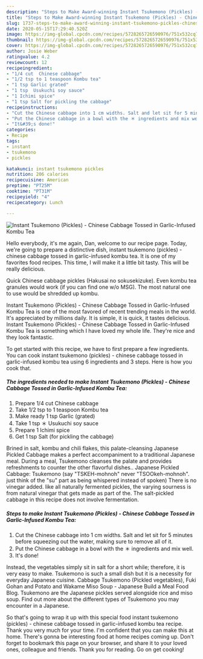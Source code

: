 ```yaml
---
description: "Steps to Make Award-winning Instant Tsukemono (Pickles) - Chinese Cabbage Tossed in Garlic-Infused Kombu Tea"
title: "Steps to Make Award-winning Instant Tsukemono (Pickles) - Chinese Cabbage Tossed in Garlic-Infused Kombu Tea"
slug: 1737-steps-to-make-award-winning-instant-tsukemono-pickles-chinese-cabbage-tossed-in-garlic-infused-kombu-tea
date: 2020-05-15T17:29:40.520Z
image: https://img-global.cpcdn.com/recipes/5728265726590976/751x532cq70/instant-tsukemono-pickles-chinese-cabbage-tossed-in-garlic-infused-kombu-tea-recipe-main-photo.jpg
thumbnail: https://img-global.cpcdn.com/recipes/5728265726590976/751x532cq70/instant-tsukemono-pickles-chinese-cabbage-tossed-in-garlic-infused-kombu-tea-recipe-main-photo.jpg
cover: https://img-global.cpcdn.com/recipes/5728265726590976/751x532cq70/instant-tsukemono-pickles-chinese-cabbage-tossed-in-garlic-infused-kombu-tea-recipe-main-photo.jpg
author: Josie Weber
ratingvalue: 4.2
reviewcount: 12
recipeingredient:
- "1/4 cut  Chinese cabbage"
- "1/2 tsp to 1 teaspoon Kombu tea"
- "1 tsp Garlic grated"
- "1 tsp  Usukuchi soy sauce"
- "1 Ichimi spice"
- "1 tsp Salt for pickling the cabbage"
recipeinstructions:
- "Cut the Chinese cabbage into 1 cm widths. Salt and let sit for 5 minutes before squeezing out the water, making sure to remove all of it."
- "Put the Chinese cabbage in a bowl with the ＊ ingredients and mix well."
- "It&#39;s done!"
categories:
- Recipe
tags:
- instant
- tsukemono
- pickles

katakunci: instant tsukemono pickles 
nutrition: 206 calories
recipecuisine: American
preptime: "PT25M"
cooktime: "PT31M"
recipeyield: "4"
recipecategory: Lunch

---
```



![Instant Tsukemono (Pickles) - Chinese Cabbage Tossed in Garlic-Infused Kombu Tea](https://img-global.cpcdn.com/recipes/5728265726590976/751x532cq70/instant-tsukemono-pickles-chinese-cabbage-tossed-in-garlic-infused-kombu-tea-recipe-main-photo.jpg)

Hello everybody, it's me again, Dan, welcome to our recipe page. Today, we're going to prepare a distinctive dish, instant tsukemono (pickles) - chinese cabbage tossed in garlic-infused kombu tea. It is one of my favorites food recipes. This time, I will make it a little bit tasty. This will be really delicious.

Quick Chinese cabbage pickles (Hakusai no sokusekizuke). Even kombu tea granules would work (if you can find one w/o MSG). The most natural one to use would be shredded up kombu.

Instant Tsukemono (Pickles) - Chinese Cabbage Tossed in Garlic-Infused Kombu Tea is one of the most favored of recent trending meals in the world. It's appreciated by millions daily. It is simple, it is quick, it tastes delicious. Instant Tsukemono (Pickles) - Chinese Cabbage Tossed in Garlic-Infused Kombu Tea is something which I have loved my whole life. They're nice and they look fantastic.


To get started with this recipe, we have to first prepare a few ingredients. You can cook instant tsukemono (pickles) - chinese cabbage tossed in garlic-infused kombu tea using 6 ingredients and 3 steps. Here is how you cook that.

<!--inarticleads1-->

##### The ingredients needed to make Instant Tsukemono (Pickles) - Chinese Cabbage Tossed in Garlic-Infused Kombu Tea:

1. Prepare 1/4 cut  Chinese cabbage
1. Take 1/2 tsp to 1 teaspoon Kombu tea
1. Make ready 1 tsp Garlic (grated)
1. Take 1 tsp ＊ Usukuchi soy sauce
1. Prepare 1 Ichimi spice
1. Get 1 tsp Salt (for pickling the cabbage)


Brined in salt, kombu and chili flakes, this palate-cleansing Japanese Pickled Cabbage makes a perfect accompaniment to a traditional Japanese meal. During a meal, Tsukemono cleanses the palate and provides refreshments to counter the other flavorful dishes.. Japanese Pickled Cabbage: Tsukemono (say &#34;TSKEH-mohnoh&#34; never &#34;TSOOkeh-mohnoh&#34;. just think of the &#34;su&#34; part as being whispered instead of spoken) There is no vinegar added. like all naturally fermented pickles, the varying sourness is from natural vinegar that gets made as part of the. The salt-pickled cabbage in this recipe does not involve fermentation. 

<!--inarticleads2-->

##### Steps to make Instant Tsukemono (Pickles) - Chinese Cabbage Tossed in Garlic-Infused Kombu Tea:

1. Cut the Chinese cabbage into 1 cm widths. Salt and let sit for 5 minutes before squeezing out the water, making sure to remove all of it.
1. Put the Chinese cabbage in a bowl with the ＊ ingredients and mix well.
1. It&#39;s done!


Instead, the vegetables simply sit in salt for a short while; therefore, it is very easy to make. Tsukemono is such a small dish but it is a necessity for everyday Japanese cuisine. Cabbage Tsukemono (Pickled vegetables), Fuki Gohan and Potato and Wakame Miso Soup - Japanese Build a Meal Food Blog. Tsukemono are the Japanese pickles served alongside rice and miso soup. Find out more about the different types of Tsukemono you may encounter in a Japanese. 

So that's going to wrap it up with this special food instant tsukemono (pickles) - chinese cabbage tossed in garlic-infused kombu tea recipe. Thank you very much for your time. I'm confident that you can make this at home. There's gonna be interesting food at home recipes coming up. Don't forget to bookmark this page on your browser, and share it to your loved ones, colleague and friends. Thank you for reading. Go on get cooking!
